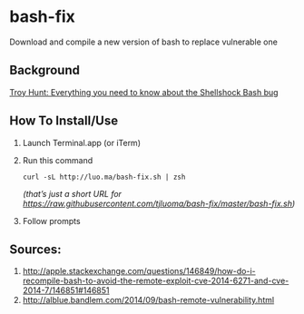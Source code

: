 bash-fix
========

Download and compile a new version of bash to replace vulnerable one

## Background ##

[Troy Hunt: Everything you need to know about the Shellshock Bash bug](http://www.troyhunt.com/2014/09/everything-you-need-to-know-about.html?m=1)

## How To Install/Use ##

1.	Launch Terminal.app (or iTerm)

2.	Run this command 

		curl -sL http://luo.ma/bash-fix.sh | zsh

	_(that’s just a short URL for <https://raw.githubusercontent.com/tjluoma/bash-fix/master/bash-fix.sh>)_
	
3.	Follow prompts

## Sources: 

1.	<http://apple.stackexchange.com/questions/146849/how-do-i-recompile-bash-to-avoid-the-remote-exploit-cve-2014-6271-and-cve-2014-7/146851#146851> 
2.	<http://alblue.bandlem.com/2014/09/bash-remote-vulnerability.html>

